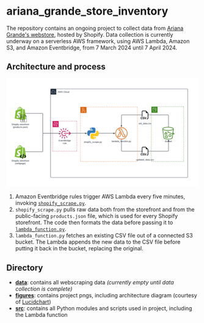 # ariana_grande_store_inventory

The repository contains an ongoing project to collect data from [Ariana Grande's webstore](https://shop.arianagrande.com/), hosted by Shopify. Data collection is currently underway on a serverless AWS framework, using AWS Lambda, Amazon S3, and Amazon Eventbridge, from 7 March 2024 until 7 April 2024.

## Architecture and process

![architecture_diagram.png](./figures/architecture_diagram.png)

1. Amazon Eventbridge rules trigger AWS Lambda every five minutes, invoking [`shopify_scrape.py`](.src/shopify_scrape.py).
2. `shopify_scrape.py` pulls raw data both from the storefront and from the public-facing `products.json` file, which is used for every Shopify storefront. The code then formats the data before passing it to [`lambda_function.py`](./src/lambda_function.py).
3. `lambda_function.py` fetches an existing CSV file out of a connected S3 bucket. The Lambda appends the new data to the CSV file before putting it back in the bucket, replacing the original.

## Directory
* **[data](./data)**: contains all webscraping data *(currently empty until data collection is complete)*
* **[figures](./figures)**: contains project pngs, including architecture diagram (courtesy of [Lucidchart](https://www.lucidchart.com/pages/))
* **[src](./src)**: contains all Python modules and scripts used in project, including the Lambda function
